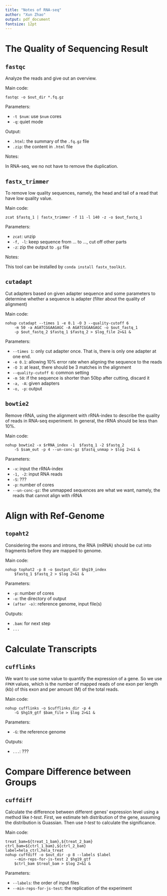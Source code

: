 ```yaml
---
title: "Notes of RNA-seq"
author: "Xun Zhao"
output: pdf_document
fontsize: 12pt
---
```


# The Quality of Sequencing Result

## `fastqc`

Analyze the reads and give out an overview.

Main code:

```
fastqc -o $out_dir *.fq.gz
```

Parameters:

- `-t $num`: use `$num` cores
- `-q`: quiet mode

Output:

- `.html`: the summary of the `.fq.gz` file
- `.zip`: the content in `.html` file

Notes:

In RNA-seq, we no not have to remove the duplication.

## `fastx_trimmer`

To remove low quality sequences, namely, the head and tail of a read that have low quality value.

Main code:

```
zcat $fastq_1 | fastx_trimmer -f 11 -l 140 -z -o $out_fastq_1
```

Parameters:

- `zcat`: unzip
- `-f, -l`: keep sequence from ... to ..., cut off other parts
- `-z`: zip the output to `.gz` file

Notes:

This tool can be installed by `conda install fastx_toolkit`.

## `cutadapt`

Cut adapters based on given adapter sequence and some parameters to determine whether a sequence is adapter (filter about the quality of alignment)

Main code:

```
nohup cutadapt --times 1 -e 0.1 -O 3 --quality-cutoff 6 
	-m 50 -a AGATCGGAAGAGC -A AGATCGGAAGAGC -o $out_fastq_1 
	-p $out_fastq_2 $fastq_1 $fastq_2 > $log_file 2>&1 &
```

Parameters:

- `--times 1`: only cut adapter once. That is, there is only one adapter at one end.
- `-e 0.1`: allowing 10% error rate when aligning the sequence to the reads
- `-O 3`: at least, there should be 3 matches in the alignment
- `--quality-cutoff 6`: common setting
- `-m 50`: if the sequence is shorter than 50bp after cutting, discard it
- `-a, -A`: given adapters
- `-o, -p`: output

## `bowtie2`

Remove rRNA, using the alignment with rRNA-index to describe the quality of reads in RNA-seq experiment. In general, the rRNA should be less than 10%.

Main code:

```
nohup bowtie2 -x $rRNA_index -1  $fastq_1 -2 $fastq_2 
	-S $sam_out -p 4 --un-conc-gz $fastq_unmap > $log 2>&1 &
```

Parameters:

- `-x`: input the rRNA-index
- `-1, -2`: input RNA reads
- `-S`: ???
- `-p`: number of cores
- `--un-conc-gz`: the unmapped sequences are what we want, namely, the reads that cannot align with rRNA

# Align with Ref-Genome

## `topaht2`

Considering the exons and introns, the RNA (mRNA) should be cut into fragments before they are mapped to genome.

Main code:
```
nohup tophat2 -p 8 -o $output_dir $hg19_index 
	$fastq_1 $fastq_2 > $log 2>&1 &
```

Parameters:

- `-p`: number of cores
- `-o`: the directory of output
- `(after -o)`: reference genome, input file(s)

Outputs:

- `.bam`: for next step
- `...`

# Calculate Transcripts

## `cufflinks`

We want to use some value to quantify the expression of a gene. So we use `FPKM` values, which is the number of mapped reads of one exon per length (kb) of this exon and per amount (M) of the total reads.

Main code:
```
nohup cufflinks -o $cufflinks_dir -p 4 
	-G $hg19_gtf $bam_file > $log 2>&1 &
```

Parameters:

- `-G`: the reference genome

Outputs:

- `...`: ???

# Compare Difference between Groups

## `cuffdiff`

Calculate the difference between different genes' expression level using a method like *t-test*. First, we estimate teh distribution of the gene, assuming the distribution is Guassian. Then use *t-test* to calculate the significance.

Main code:
```
treat_bam=${treat_1_bam},${treat_2_bam}
ctrl_bam=${ctrl_1_bam},${ctrl_2_bam}
label=hela_ctrl,hela_treat
nohup cuffdiff -o $out_dir -p 8 --labels $label 
	--min-reps-for-js-test 2 $hg19_gtf 
	$ctrl_bam $treat_bam > $log 2>&1 &
```

Parameters:

- `--labels`: the order of input files
- `--min-reps-for-js-test`: the replication of the experiment





